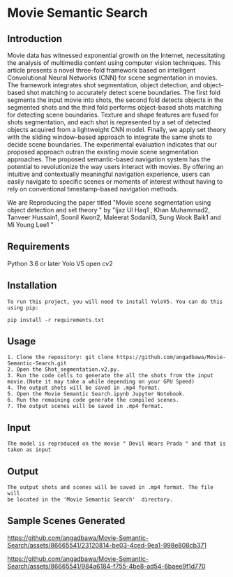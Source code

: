 # Movie Semantic Search 


## Introduction

Movie data has witnessed exponential growth on the Internet, necessitating the analysis of multimedia content using computer vision techniques. This article presents a novel three-fold framework based on intelligent Convolutional Neural Networks (CNN) for scene segmentation in movies. The framework integrates shot segmentation, object detection, and object-based shot matching to accurately detect scene boundaries. The first fold segments the input movie into shots, the second fold detects objects in the segmented shots and the third fold performs object-based shots matching for detecting scene boundaries. Texture and shape features are fused for shots segmentation, and each shot is represented by a set of detected objects acquired from a lightweight CNN model. Finally, we apply set theory with the sliding window–based approach to integrate the same shots to decide scene boundaries. The experimental evaluation indicates that our proposed approach outran the existing movie scene segmentation approaches. The proposed semantic-based navigation system has the potential to revolutionize the way users interact with movies. By offering an intuitive and contextually meaningful navigation experience, users can easily navigate to specific scenes or moments of interest without having to rely on conventional timestamp-based navigation methods.

We are Reproducing the paper titled "Movie scene segmentation using object detection and set theory " by "Ijaz Ul Haq1 , Khan Muhammad2, Tanveer Hussain1, Soonil Kwon2, Maleerat Sodanil3, Sung Wook Baik1 and Mi Young Lee1 "


## Requirements

Python 3.6 or later
Yolo V5
open cv2

## Installation
```
To run this project, you will need to install YoloV5. You can do this using pip:

pip install -r requirements.txt 
```

## Usage
```
1. Clone the repository: git clone https://github.com/angadbawa/Movie-Semantic-Search.git
2. Open the Shot_segmentation.v2.py.
3. Run the code cells to generate the all the shots from the input movie.(Note it may take a while depending on your GPU Speed)
4. The output shots will be saved in .mp4 format.
5. Open the Movie Semantic Search.ipynb Jupyter Notebook.
6. Run the remaining code generate the compiled scenes.
7. The output scenes will be saved in .mp4 format.

```

## Input
```
The model is reproduced on the movie " Devil Wears Prada " and that is taken as input
```

## Output
``` 
The output shots and scenes will be saved in .mp4 format. The file will 
be located in the 'Movie Semantic Search'  directory.
```

## Sample Scenes Generated


https://github.com/angadbawa/Movie-Semantic-Search/assets/86665541/23120814-be03-4ced-9ea1-998e808cb371

https://github.com/angadbawa/Movie-Semantic-Search/assets/86665541/984a6184-f755-4be8-ad54-6baee9f1d770





